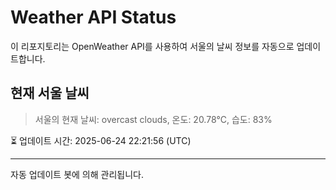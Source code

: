 
# Weather API Status

이 리포지토리는 OpenWeather API를 사용하여 서울의 날씨 정보를 자동으로 업데이트합니다.

## 현재 서울 날씨
> 서울의 현재 날씨: overcast clouds, 온도: 20.78°C, 습도: 83%

⏳ 업데이트 시간: 2025-06-24 22:21:56 (UTC)

---
자동 업데이트 봇에 의해 관리됩니다.
